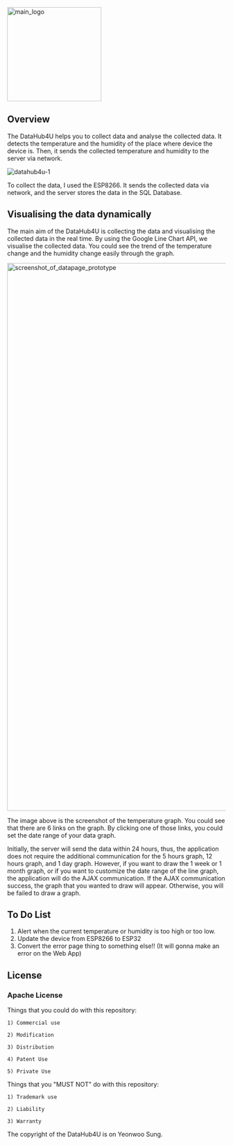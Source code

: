 <img width="217" alt="main_logo" src="https://user-images.githubusercontent.com/30489717/45232236-af2f7280-b309-11e8-866a-e95c322eb398.png">


## Overview

The DataHub4U helps you to collect data and analyse the collected data.
It detects the temperature and the humidity of the place where device the device is.
Then, it sends the collected temperature and humidity to the server via network.


![datahub4u-1](https://user-images.githubusercontent.com/30489717/44945514-37070f80-ae26-11e8-8f5a-f5ddb41abdd7.png)


To collect the data, I used the ESP8266. It sends the collected data via network, and the server stores the data in the SQL Database.



## Visualising the data dynamically

The main aim of the DataHub4U is collecting the data and visualising the collected data in the real time.
By using the Google Line Chart API, we visualise the collected data.
You could see the trend of the temperature change and the humidity change easily through the graph.


<img width="1263" alt="screenshot_of_datapage_prototype" src="https://user-images.githubusercontent.com/30489717/44899708-74dc3900-ad3d-11e8-8502-c450bd5f4746.png">


The image above is the screenshot of the temperature graph.
You could see that there are 6 links on the graph.
By clicking one of those links, you could set the date range of your data graph.

Initially, the server will send the data within 24 hours, thus, the application does not require the additional communication for the 5 hours graph, 12 hours graph, and 1 day graph.
However, if you want to draw the 1 week or 1 month graph, or if you want to customize the date range of the line graph, the application will do the AJAX communication.
If the AJAX communication success, the graph that you wanted to draw will appear.
Otherwise, you will be failed to draw a graph.



## To Do List

1. Alert when the current temperature or humidity is too high or too low.
2. Update the device from ESP8266 to ESP32
3. Convert the error page thing to something else!! (It will gonna make an error on the Web App)



## License

### Apache License


Things that you could do with this repository:

    1) Commercial use

    2) Modification

    3) Distribution

    4) Patent Use

    5) Private Use


Things that you "MUST NOT" do with this repository:

    1) Trademark use

    2) Liability

    3) Warranty


The copyright of the DataHub4U is on Yeonwoo Sung.